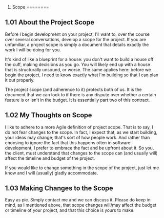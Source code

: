 1. Scope
========

1.01 About the Project Scope
----------------------------

Before I begin development on your project, I'll want to, over the course over
several conversations, develop a scope for the project. If you are unfamiliar,
a project scope is simply a document that details exactly the work I will be doing for
you.

It's kind of like a blueprint for a house: you don't want to build a house
off the cuff, making decisions as you go. You will likely end up with a house
that is structurally unsound, or worse. The same applies here: before we begin
the project, I need to know exactly what I'm building so that I can plan it out
properly.

The project scope (and adherence to it) protects both of us. It is the document
that we can look to if there is any dispute over whether a certain feature is
or isn't in the budget. It is essentially part two of this contract.

1.02 My Thoughts on Scope
-------------------------

I like to adhere to a more Agile definition of project scope. That is to say,
I do not fear changes to the scope. In fact, I expect that, as we start
building, your ideas may change; that's sort of how people work. And rather
than choosing to ignore the fact that this happens often in software development, I prefer to embrace the fact and be upfront about it. So you, the client, must understand that
changes to the scope can (and usually will) affect the timeline and budget of
the project.

If you would like to change something in the scope of the project, just let me
know and I will (usually) gladly accommodate.

1.03 Making Changes to the Scope
----------------------------------

Easy as pie. Simply contact me and we can discuss it. Please do keep in mind,
as I mentioned above, that scope changes will/may affect the budget or timeline
of your project, and that this choice is yours to make.
